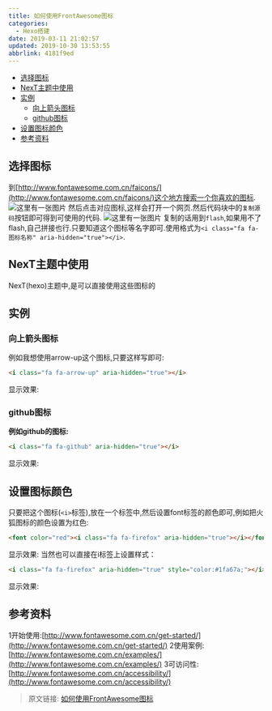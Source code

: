 ```yaml
---
title: 如何使用FrontAwesome图标
categories: 
  - Hexo搭建
date: 2019-03-11 21:02:57
updated: 2019-10-30 13:53:55
abbrlink: 4181f9ed
---
```

- [选择图标](/blog/html/4181f9ed/#选择图标)
- [NexT主题中使用](/blog/html/4181f9ed/#NexT主题中使用)
- [实例](/blog/html/4181f9ed/#实例)
    - [向上箭头图标](/blog/html/4181f9ed/#向上箭头图标)
    - [github图标](/blog/html/4181f9ed/#github图标)
- [设置图标颜色](/blog/html/4181f9ed/#设置图标颜色)
- [参考资料](/blog/html/4181f9ed/#参考资料)

<!--more-->
<script src="https://cdn.bootcss.com/jquery/3.4.0/jquery.slim.min.js"></script>
<script>$(document).ready(function () {$(".post-body > ul:nth-child(1)").hide();});</script>

<!--end-->
## 选择图标 ##
到[http://www.fontawesome.com.cn/faicons/](http://www.fontawesome.com.cn/faicons/)这个地方搜索一个你喜欢的图标.
![这里有一张图片](https://image-1257720033.cos.ap-shanghai.myqcloud.com/blog/hexoSettings/FrontAwesome/find.png)
然后点击对应图标,这样会打开一个网页.然后代码块中的`复制源码`按钮即可得到可使用的代码.
![这里有一张图片](https://image-1257720033.cos.ap-shanghai.myqcloud.com/blog/hexoSettings/FrontAwesome/copy.png)
复制的话用到`flash`,如果用不了flash,自己拼接也行.只要知道这个图标等名字即可.使用格式为`<i class="fa fa-图标名称" aria-hidden="true"></i>`.
## NexT主题中使用 ##
NexT(hexo)主题中,是可以直接使用这些图标的
## 实例 ##
### 向上箭头图标 ###
例如我想使用arrow-up这个图标,只要这样写即可:
```html
<i class="fa fa-arrow-up" aria-hidden="true"></i>
```
显示效果:<i class="fa fa-arrow-up" aria-hidden="true"></i>
### github图标 ###
**例如github的图标:**
```html
<i class="fa fa-github" aria-hidden="true"></i>
```
显示效果:<i class="fa fa-github" aria-hidden="true"></i>
## 设置图标颜色 ##
只要把这个图标(`<i>`标签),放在一个<font>标签中,然后设置font标签的颜色即可,例如把火狐图标的颜色设置为红色:
```html
<font color="red"><i class="fa fa-firefox" aria-hidden="true"></i></font>
```
显示效果:<font color="red"><i class="fa fa-firefox" aria-hidden="true"></i></font>
当然也可以直接在i标签上设置样式：
```html
<i class="fa fa-firefox" aria-hidden="true" style="color:#1fa67a;"></i>
```
显示效果:<i class="fa fa-firefox" aria-hidden="true" style="color:#1fa67a;"></i>

## 参考资料 ##
1开始使用:[http://www.fontawesome.com.cn/get-started/](http://www.fontawesome.com.cn/get-started/)
2使用案例:[http://www.fontawesome.com.cn/examples/](http://www.fontawesome.com.cn/examples/)
3可访问性:[http://www.fontawesome.com.cn/accessibility/](http://www.fontawesome.com.cn/accessibility/)


>原文链接: [如何使用FrontAwesome图标](https://lanlan2017.github.io/blog/4181f9ed/)
